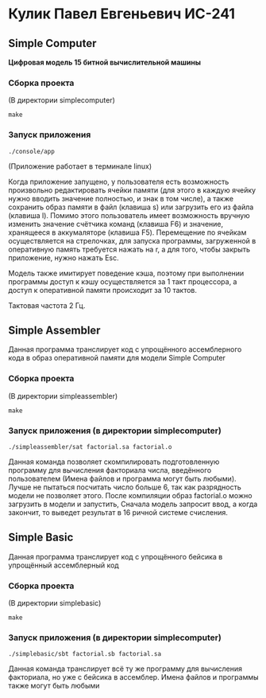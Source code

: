 # Кулик Павел Евгеньевич ИС-241
## Simple Computer
**Цифровая модель 15 битной вычислительной машины**
### Сборка проекта
(В директории simplecomputer)
```
make
```
### Запуск приложения
```
./console/app
```
(Приложение работает в терминале linux)  
  
Когда приложение запущено, у пользователя есть возможность произвольно редактировать ячейки памяти (для этого в каждую ячейку нужно вводить значение полностью, и знак в том числе), а также сохранить образ памяти в файл (клавиша s) или загрузить его из файла (клавиша l). Помимо этого пользователь имеет возможность вручную изменить значение счётчика команд (клавиша F6) и значение, хранящееся в аккумаляторе (клавиша F5). Перемещение по ячейкам осуществляется на стрелочках, для запуска программы, загруженной в оперативную память требуется нажать на r, а для того, чтобы закрыть приложение, нужно нажать Esc.  
  
Модель также имитирует поведение кэша, поэтому при выполнении программы доступ к кэшу осуществляется за 1 такт процессора, а доступ к оперативной памяти происходит за 10 тактов.  
  
Тактовая частота 2 Гц.  
  
## Simple Assembler
Данная программа транслирует код с упрощённого ассемблерного кода в образ оперативной памяти для модели Simple Computer
### Сборка проекта
(В директории simpleassembler)
```
make
```
### Запуск приложения (в директории simplecomputer)
```
./simpleassembler/sat factorial.sa factorial.o
```
Данная команда позволяет скомпилировать подготовленную программу для вычисления факториала числа, введённого пользователем (Имена файлов и программа могут быть любыми). Лучше не пытаться посчитать число больше 6, так как разрядность модели не позволяет этого. После компиляции образ factorial.o можно загрузить в модели и запустить, Сначала модель запросит ввод, а когда закончит, то выведет результат в 16 ричной системе счисления.

## Simple Basic
Данная программа транслирует код с упрощённого бейсика в упрощённый ассемблерный код
### Сборка проекта
(В директории simplebasic)
```
make
```
### Запуск приложения (в директории simplecomputer)
```
./simplebasic/sbt factorial.sb factorial.sa
```
Данная команда транслирует всё ту же программу для вычисления факториала, но уже с бейсика в ассемблер. Имена файлов и программы также могут быть любыми